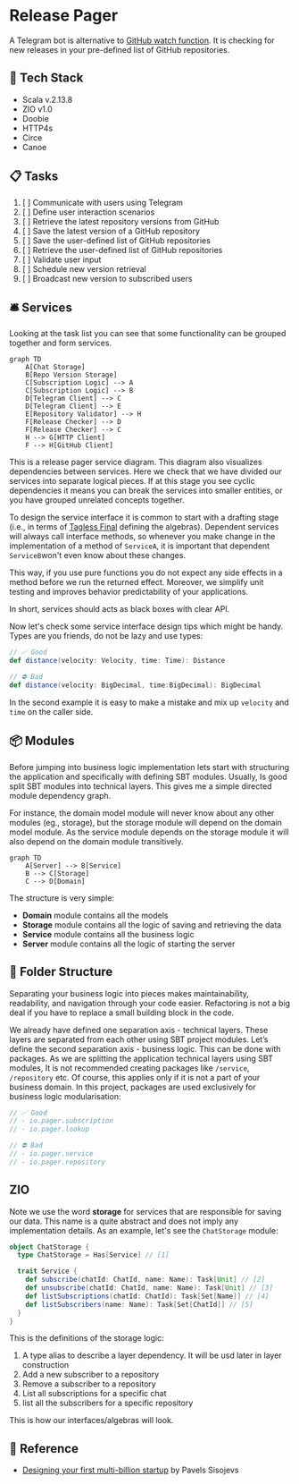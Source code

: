 # Release Pager

A Telegram bot is alternative to [GitHub watch function](https://docs.github.com/en/account-and-profile/managing-subscriptions-and-notifications-on-github/managing-subscriptions-for-activity-on-github/viewing-your-subscriptions). It is checking for new releases in your pre-defined list of GitHub repositories.

## 🧰 Tech Stack
- Scala v.2.13.8
- ZIO v1.0
- Doobie
- HTTP4s
- Circe
- Canoe

## 📋 Tasks

1. [ ] Communicate with users using Telegram
2. [ ] Define user interaction scenarios
3. [ ] Retrieve the latest repository versions from GitHub
4. [ ] Save the latest version of a GitHub repository
5. [ ] Save the user-defined list of GitHub repositories
6. [ ] Retrieve the user-defined list of GitHub repositories
7. [ ] Validate user input
8. [ ] Schedule new version retrieval
9. [ ] Broadcast new version to subscribed users

## 🛎️ Services

Looking at the task list you can see that some functionality can be grouped together and form services.

```mermaid
graph TD
    A[Chat Storage]
    B[Repo Version Storage]
    C[Subscription Logic] --> A
    C[Subscription Logic] --> B
    D[Telegram Client] --> C
    D[Telegram Client] --> E
    E[Repository Validator] --> H
    F[Release Checker] --> D
    F[Release Checker] --> C
    H --> G[HTTP Client]
    F --> H[GitHub Client]
```
This is a release pager service diagram. This diagram also visualizes dependencies between services. Here we check that we have divided our services into separate logical pieces. If at this stage you see cyclic dependencies it means you can break the services into smaller entities, or you have grouped unrelated concepts together.

To design the service interface it is common to start with a drafting stage (i.e., in terms of [Tagless Final](https://okmij.org/ftp/tagless-final/index.html) defining the algebras). Dependent services will always call interface methods, so whenever you make change in the implementation of a method of `ServiceA`, it is important that dependent `ServiceB`won't even know about these changes.

This way, if you use pure functions you do not expect any side effects in a method before we run the returned effect. Moreover, we simplify unit testing and improves behavior predictability of your applications.

In short, services should acts as black boxes with clear API.

Now let's check some service interface design tips which might be handy. Types are you friends, do not be lazy and use types:

```scala
// ✅ Good
def distance(velocity: Velocity, time: Time): Distance

// ⛔ Bad
def distance(velocity: BigDecimal, time:BigDecimal): BigDecimal
```

In the second example it is easy to make a mistake and mix up `velocity` and `time` on the caller side.

## 📦 Modules

Before jumping into business logic implementation lets start with structuring the application and specifically with defining SBT modules. Usually, Is good split SBT modules into technical layers. This gives me a simple directed module dependency graph.

For instance, the domain model module will never know about any other modules (eg., storage), but the storage module will depend on the domain model module. As the service module depends on the storage module it will also depend on the domain module transitively.

```mermaid
graph TD
    A[Server] --> B[Service]
    B --> C[Storage]
    C --> D[Domain]
```

The structure is very simple:

- **Domain** module contains all the models
- **Storage** module contains all the logic of saving and retrieving the data
- **Service** module contains all the business logic
- **Server** module contains all the logic of starting the server

## 📁 Folder Structure

Separating your business logic into pieces makes maintainability, readability, and navigation through your code easier. Refactoring is not a big deal if you have to replace a small building block in the code.

We already have defined one separation axis - technical layers. These layers are separated from each other using SBT project modules. Let’s define the second separation axis - business logic. This can be done with packages. As we are splitting the application technical layers using SBT modules, It is not recommended creating packages like `/service`, `/repository` etc. Of course, this applies only if it is not a part of your business domain. In this project, packages are used exclusively for business logic modularisation:

```scala
// ✅ Good
// - io.pager.subscription
// - io.pager.lookup

// ⛔ Bad
// - io.pager.service
// - io.pager.repository
```

## ZIO

Note we use the word **storage** for services that are responsible for saving our data. This name is a quite abstract and does not imply any implementation details. As an example, let's see the `ChatStorage` module:

```scala
object ChatStorage {
  type ChatStorage = Has[Service] // [1]

  trait Service {
    def subscribe(chatId: ChatId, name: Name): Task[Unit] // [2]
    def unsubscribe(chatId: ChatId, name: Name): Task[Unit] // [3]
    def listSubscriptions(chatId: ChatId): Task[Set[Name]] // [4]
    def listSubscribers(name: Name): Task[Set[ChatId]] // [5]
  }
}
```

This is the definitions of the storage logic:

1. A type alias to describe a layer dependency. It will be usd later in layer construction
2. Add a new subscriber to a repository
3. Remove a subscriber to a repository
4. List all subscriptions for a specific chat
5. list all the subscribers for a specific repository

This is how our interfaces/algebras will look.

## 🔆 Reference

- [Designing your first multi-billion startup](https://scala.monster/design-a-pager/) by Pavels Sisojevs